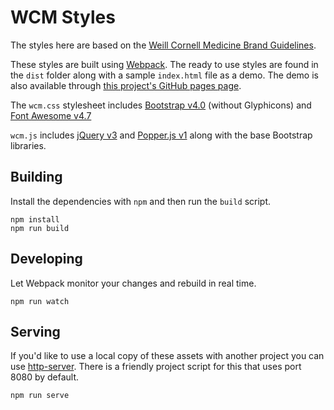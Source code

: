 # WCM Styles

The styles here are based on the [Weill Cornell Medicine Brand Guidelines](https://brand.weill.cornell.edu/).

These styles are built using [Webpack](https://webpack.js.org/). The ready to use styles are
found in the `dist` folder along with a sample `index.html` file as a demo. The demo is also
available through [this project's GitHub pages page](https://wcmc-its.github.io/wcm-styles/).

The `wcm.css` stylesheet includes [Bootstrap v4.0](http://getbootstrap.com/docs/4.0/)
(without Glyphicons) and [Font Awesome v4.7](http://fontawesome.io)

`wcm.js` includes [jQuery v3](https://jquery.com/) and [Popper.js v1](https://popper.js.org/)
along with the base Bootstrap libraries.

## Building

Install the dependencies with `npm` and then run the `build` script.

```
npm install
npm run build
```

## Developing

Let Webpack monitor your changes and rebuild in real time.

```
npm run watch
```

## Serving

If you'd like to use a local copy of these assets with another project you can use
[http-server](https://www.npmjs.com/package/http-server). There is a friendly project script
for this that uses port 8080 by default.

```
npm run serve
```
